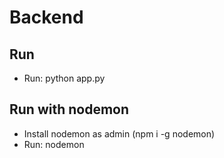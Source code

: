 # Backend

## Run
- Run: python app.py

## Run with nodemon
- Install nodemon as admin (npm i -g nodemon)
- Run: nodemon
